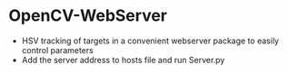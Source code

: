 # OpenCV-WebServer
* HSV tracking of targets in a convenient webserver package to easily control parameters
* Add the server address to hosts file and run Server.py
